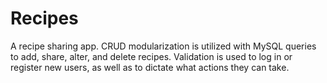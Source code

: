 # Recipes
A recipe sharing app.
CRUD modularization is utilized with MySQL queries to add, share, alter, and delete recipes. 
Validation is used to log in or register new users, as well as to dictate what actions they can take.

